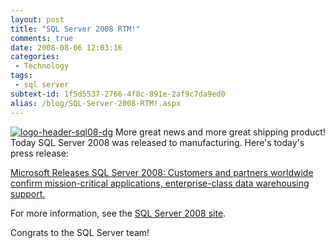 ```yaml
---
layout: post
title: "SQL Server 2008 RTM!"
comments: true
date: 2008-08-06 12:03:16
categories:
 - Technology
tags:
 - sql server
subtext-id: 1f5d5537-2766-4f8c-891e-2af9c7da9ed0
alias: /blog/SQL-Server-2008-RTM!.aspx
---
```



[![logo-header-sql08-dg](/images/blog/WindowsLiveWriter/SQLServer2008RTM_B6B1/logo-header-sql08-dg_5.gif)](http://www.microsoft.com/sqlserver/2008/en/us/default.aspx) More great news and more great shipping product! Today SQL Server 2008 was released to manufacturing. Here's today's press release:

[Microsoft Releases SQL Server 2008: Customers and partners worldwide confirm mission-critical applications, enterprise-class data warehousing support.](http://www.microsoft.com/presspass/press/2008/aug08/08-06SQLServer2008PR.mspx)

For more information, see the [SQL Server 2008 site](http://www.microsoft.com/sqlserver/2008/en/us/default.aspx).

Congrats to the SQL Server team!
